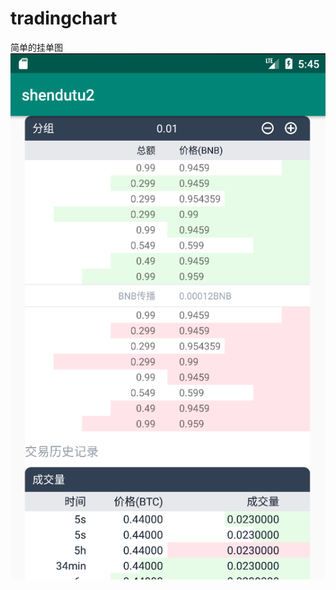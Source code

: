 # tradingchart
简单的挂单图
![Image text](https://github.com/LucasXu01/tradingchart/blob/master/%E5%B1%8F%E5%B9%95%E5%BF%AB%E7%85%A7%202019-04-03%20%E4%B8%8B%E5%8D%885.45.33.png)
